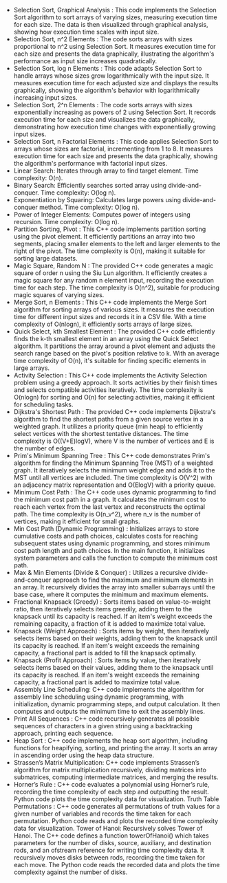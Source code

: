 - Selection Sort, Graphical Analysis : This code implements the Selection Sort algorithm to sort arrays of varying sizes, measuring execution time for each size. The data is then visualized through graphical analysis, showing how execution time scales with input size.
- Selection Sort, n^2 Elements : The code sorts arrays with sizes proportional to n^2 using Selection Sort. It measures execution time for each size and presents the data graphically, illustrating the algorithm's performance as input size increases quadratically.
- Selection Sort, log n Elements : This code adapts Selection Sort to handle arrays whose sizes grow logarithmically with the input size. It measures execution time for each adjusted size and displays the results graphically, showing the algorithm's behavior with logarithmically increasing input sizes.
- Selection Sort, 2^n Elements : The code sorts arrays with sizes exponentially increasing as powers of 2 using Selection Sort. It records execution time for each size and visualizes the data graphically, demonstrating how execution time changes with exponentially growing input sizes.
- Selection Sort, n Factorial Elements : This code applies Selection Sort to arrays whose sizes are factorial, incrementing from 1 to 8. It measures execution time for each size and presents the data graphically, showing the algorithm's performance with factorial input sizes.
- Linear Search: Iterates through array to find target element. Time complexity: O(n).
- Binary Search: Efficiently searches sorted array using divide-and-conquer. Time complexity: O(log n).
- Exponentiation by Squaring: Calculates large powers using divide-and-conquer method. Time complexity: O(log n).
- Power of Integer Elements: Computes power of integers using recursion. Time complexity: O(log n).
- Partition Sorting, Pivot : This C++ code implements partition sorting using the pivot element. It efficiently partitions an array into two segments, placing smaller elements to the left and larger elements to the right of the pivot. The time complexity is O(n), making it suitable for sorting large datasets.
- Magic Square, Random N : The provided C++ code generates a magic square of order n using the Siu Lun algorithm. It efficiently creates a magic square for any random n element input, recording the execution time for each step. The time complexity is O(n^2), suitable for producing magic squares of varying sizes.
- Merge Sort, n Elements : This C++ code implements the Merge Sort algorithm for sorting arrays of various sizes. It measures the execution time for different input sizes and records it in a CSV file. With a time complexity of O(nlogn), it efficiently sorts arrays of large sizes.
- Quick Select, kth Smallest Element : The provided C++ code efficiently finds the k-th smallest element in an array using the Quick Select algorithm. It partitions the array around a pivot element and adjusts the search range based on the pivot's position relative to k. With an average time complexity of O(n), it's suitable for finding specific elements in large arrays.
- Activity Selection : This C++ code implements the Activity Selection problem using a greedy approach. It sorts activities by their finish times and selects compatible activities iteratively. The time complexity is O(nlogn) for sorting and O(n) for selecting activities, making it efficient for scheduling tasks.
- Dijkstra's Shortest Path : The provided C++ code implements Dijkstra's algorithm to find the shortest paths from a given source vertex in a weighted graph. It utilizes a priority queue (min heap) to efficiently select vertices with the shortest tentative distances. The time complexity is O((V+E)logV), where V is the number of vertices and E is the number of edges.
- Prim's Minimum Spanning Tree : This C++ code demonstrates Prim's algorithm for finding the Minimum Spanning Tree (MST) of a weighted graph. It iteratively selects the minimum weight edge and adds it to the MST until all vertices are included. The time complexity is O(V^2) with an adjacency matrix representation and O(ElogV) with a priority queue.
- Minimum Cost Path : The C++ code uses dynamic programming to find the minimum cost path in a graph. It calculates the minimum cost to reach each vertex from the last vertex and reconstructs the optimal path. The time complexity is O(n_v^2), where n_v is the number of vertices, making it efficient for small graphs.
- Min Cost Path (Dynamic Programming) : Initializes arrays to store cumulative costs and path choices, calculates costs for reaching subsequent states using dynamic programming, and stores minimum cost path length and path choices. In the main function, it initializes system parameters and calls the function to compute the minimum cost path.
- Max & Min Elements (Divide & Conquer) : Utilizes a recursive divide-and-conquer approach to find the maximum and minimum elements in an array. It recursively divides the array into smaller subarrays until the base case, where it computes the minimum and maximum elements.
- Fractional Knapsack (Greedy) : Sorts items based on value-to-weight ratio, then iteratively selects items greedily, adding them to the knapsack until its capacity is reached. If an item's weight exceeds the remaining capacity, a fraction of it is added to maximize total value.
- Knapsack (Weight Approach) : Sorts items by weight, then iteratively selects items based on their weights, adding them to the knapsack until its capacity is reached. If an item's weight exceeds the remaining capacity, a fractional part is added to fill the knapsack optimally.
- Knapsack (Profit Approach) : Sorts items by value, then iteratively selects items based on their values, adding them to the knapsack until its capacity is reached. If an item's weight exceeds the remaining capacity, a fractional part is added to maximize total value.
- Assembly Line Scheduling: C++ code implements the algorithm for assembly line scheduling using dynamic programming, with initialization, dynamic programming steps, and output calculation. It then computes and outputs the minimum time to exit the assembly lines.
- Print All Sequences : C++ code recursively generates all possible sequences of characters in a given string using a backtracking approach, printing each sequence.
- Heap Sort : C++ code implements the heap sort algorithm, including functions for heapifying, sorting, and printing the array. It sorts an array in ascending order using the heap data structure.
- Strassen’s Matrix Multiplication: C++ code implements Strassen’s algorithm for matrix multiplication recursively, dividing matrices into submatrices, computing intermediate matrices, and merging the results.
- Horner’s Rule : C++ code evaluates a polynomial using Horner’s rule, recording the time complexity of each step and outputting the result. Python code plots the time complexity data for visualization.
Truth Table Permutations : C++ code generates all permutations of truth values for a given number of variables and records the time taken for each permutation. Python code reads and plots the recorded time complexity data for visualization.
Tower of Hanoi: Recursively solves Tower of Hanoi. The C++ code defines a function towerOfHanoi() which takes parameters for the number of disks, source, auxiliary, and destination rods, and an ofstream reference for writing time complexity data. It recursively moves disks between rods, recording the time taken for each move. The Python code reads the recorded data and plots the time complexity against the number of disks.
